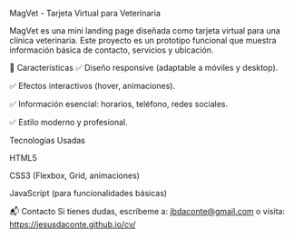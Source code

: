 MagVet - Tarjeta Virtual para Veterinaria

MagVet es una mini landing page diseñada como tarjeta virtual para una clínica veterinaria. Este proyecto es un prototipo funcional que muestra información básica de contacto, servicios y ubicación.

🌟 Características
✅ Diseño responsive (adaptable a móviles y desktop).

✅ Efectos interactivos (hover, animaciones).

✅ Información esencial: horarios, teléfono, redes sociales.

✅ Estilo moderno y profesional.

Tecnologías Usadas

HTML5

CSS3 (Flexbox, Grid, animaciones)

JavaScript (para funcionalidades básicas)

📬 Contacto
Si tienes dudas, escríbeme a: jbdaconte@gmail.com
o visita: https://jesusdaconte.github.io/cv/
